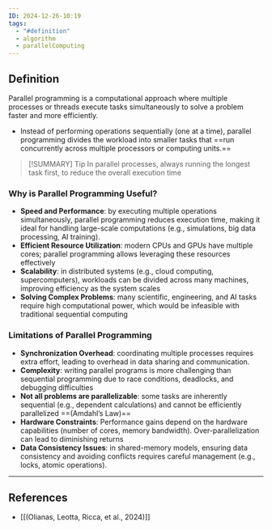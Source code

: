 ```yaml
---
ID: 2024-12-26-10:19
tags:
  - "#definition"
  - algorithm
  - parallelComputing
---
```

## Definition

Parallel programming is a computational approach where multiple processes or threads execute tasks simultaneously to solve a problem faster and more efficiently.
- Instead of performing operations sequentially (one at a time), parallel programming divides the workload into smaller tasks that ==run concurrently across multiple processors or computing units.==


> [!SUMMARY] Tip
> In parallel processes, always running the longest task first, to reduce the overall execution time

### Why is Parallel Programming Useful?

- **Speed and Performance**: by executing multiple operations simultaneously, parallel programming reduces execution time, making it ideal for handling large-scale computations (e.g., simulations, big data processing, AI training).
- **Efficient Resource Utilization**: modern CPUs and GPUs have multiple cores; parallel programming allows leveraging these resources effectively
- **Scalability**: in distributed systems (e.g., cloud computing, supercomputers), workloads can be divided across many machines, improving efficiency as the system scales
- **Solving Complex Problems**: many scientific, engineering, and AI tasks require high computational power, which would be infeasible with traditional sequential computing

### Limitations of Parallel Programming

- **Synchronization Overhead**: coordinating multiple processes requires extra effort, leading to overhead in data sharing and communication.
- **Complexity**: writing parallel programs is more challenging than sequential programming due to race conditions, deadlocks, and debugging difficulties
- **Not all problems are parallelizable**: some tasks are inherently sequential (e.g., dependent calculations) and cannot be efficiently parallelized ==(Amdahl’s Law)==
- **Hardware Constraints**: Performance gains depend on the hardware capabilities (number of cores, memory bandwidth). Over-parallelization can lead to diminishing returns
- **Data Consistency Issues**: in shared-memory models, ensuring data consistency and avoiding conflicts requires careful management (e.g., locks, atomic operations).


---
## References
- [[(Olianas, Leotta, Ricca, et al., 2024)]]